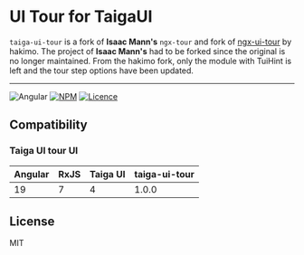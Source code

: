 # UI Tour for TaigaUI

`taiga-ui-tour` is a fork of **Isaac Mann's** `ngx-tour` and fork of [ngx-ui-tour](https://github.com/hakimio/ngx-ui-tour) by hakimo. The project of **Isaac Mann's** had to be forked since the original is no longer
maintained.
From the hakimo fork, only the module with TuiHint is left and the tour step options have been updated.

---

![Angular](https://img.shields.io/badge/angular-%23DD0031.svg?style=for-the-badge&logo=angular&logoColor=white)
[![NPM](https://img.shields.io/badge/NPM-%23CB3837.svg?style=for-the-badge&logo=npm&logoColor=white)](https://www.npmjs.com/package/taiga-ui-tour)
[![Licence](https://img.shields.io/github/license/Ileriayo/markdown-badges?style=for-the-badge)](./LICENSE)

## Compatibility

### Taiga UI tour UI

| Angular | RxJS | Taiga UI | taiga-ui-tour |
| ------- | ---- | -------- | ------------- |
| 19      | 7    | 4        | 1.0.0         |

## License

MIT
